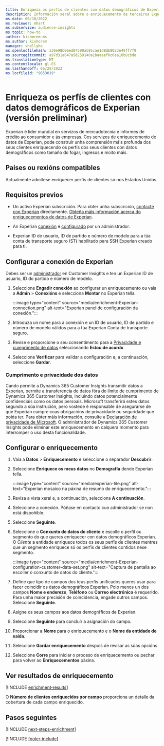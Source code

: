 ```yaml
---
title: Enriqueza os perfís de clientes con datos demográficos de Experian (versión preliminar)
description: Información xeral sobre o enriquecemento de terceiros Experian.
ms.date: 06/10/2022
ms.reviewer: mhart
ms.subservice: audience-insights
ms.topic: how-to
author: kishorem-ms
ms.author: kishorem
manager: shellyha
ms.openlocfilehash: a30e98b06ed07590ab95cae1d8db8023e49ff7f9
ms.sourcegitcommit: a97d31a647a5d259140a1baaeef8c6ea10b8cbde
ms.translationtype: MT
ms.contentlocale: gl-ES
ms.lasthandoff: 06/29/2022
ms.locfileid: "9053019"
---
```

# <a name="enrich-customer-profiles-with-demographics-from-experian-preview"></a>Enriqueza os perfís de clientes con datos demográficos de Experian (versión preliminar)

Experian é líder mundial en servizos de mercadotecnia e informes de crédito ao consumidor e ás empresas. Cos servizos de enriquecemento de datos de Experian, pode construír unha comprensión máis profunda dos seus clientes enriquecendo os perfís dos seus clientes con datos demográficos como tamaño do fogar, ingresos e moito máis.

## <a name="supported-countriesregions"></a>Países ou rexións compatibles

Actualmente admítese enriquecer perfís de clientes só nos Estados Unidos.

## <a name="prerequisites"></a>Requisitos previos

- Un activo Experian subscrición. Para obter unha subscrición, [contacte con Experian](https://www.experian.com/marketing-services/contact) directamente. [Obteña máis información acerca do enriquecementos de datos de Experian](https://www.experian.com/marketing-services/microsoft?cmpid=ems_web_mci_cdppage).

- An Experian [conexión](connections.md) é [configurado](#configure-the-connection-for-experian) por un administrador.

- Experian ID de usuario, ID de partido e número de modelo para a túa conta de transporte seguro (ST) habilitado para SSH Experian creado para ti.

## <a name="configure-the-connection-for-experian"></a>Configurar a conexión de Experian

Debes ser un [administrador](permissions.md#admin) en Customer Insights e ten un Experian ID de usuario, ID do partido e número de modelo.

1. Seleccione **Engadir conexión** ao configurar un enriquecemento ou vaia a **Admin** > **Conexións** e selecciona **Montar** no Experian tella.

   :::image type="content" source="media/enrichment-Experian-connection.png" alt-text="Experian panel de configuración da conexión.":::

1. Introduza un nome para a conexión e un ID de usuario, ID de partido e número de modelo válidos para a túa Experian Conta de transporte seguro.

1. Revise e proporcione o seu consentimento para a [Privacidade e cumprimento de datos](#data-privacy-and-compliance) seleccionando **Estou de acordo**.

1. Seleccione **Verificar** para validar a configuración e, a continuación, seleccione **Gardar**.

### <a name="data-privacy-and-compliance"></a>Cumprimento e privacidade dos datos

Cando permite a Dynamics 365 Customer Insights transmitir datos a Experian, permite a transferencia de datos fóra do límite de cumprimento de Dynamics 365 Customer Insights, incluíndo datos potencialmente confidenciais como os datos persoais. Microsoft transferirá estes datos segundo a súa instrución, pero vostede é responsable de asegurarse de que Experian cumpre coas obrigacións de privacidade ou seguridade que poida ter. Para obter máis información, consulte a [Declaración de privacidade de Microsoft](https://go.microsoft.com/fwlink/?linkid=396732). O administrador de Dynamics 365 Customer Insights pode eliminar este enriquecemento en calquera momento para interromper o uso desta funcionalidade.

## <a name="configure-the-enrichment"></a>Configurar o enriquecemento

1. Vaia a **Datos** > **Enriquecemento** e seleccione o separador **Descubrir**.

1. Seleccione **Enriquece os meus datos** no **Demografía** dende Experian tella.

   :::image type="content" source="media/experian-tile.png" alt-text="Experian mosaico na páxina de resumo do enriquecemento.":::

1. Revisa a vista xeral e, a continuación, selecciona **A continuación**.

1. Seleccione a conexión. Póñase en contacto cun administrador se non está dispoñible.

1. Seleccione **Seguinte**.

1. Seleccione o **Conxunto de datos do cliente** e escolle o perfil ou segmento do que queres enriquecer con datos demográficos Experian. O *Cliente* a entidade enriquece todos os seus perfís de clientes mentres que un segmento enriquece só os perfís de clientes contidos nese segmento.

    :::image type="content" source="media/enrichment-Experian-configuration-customer-data-set.png" alt-text="Captura de pantalla ao escoller o conxunto de datos do cliente.":::

1. Define que tipo de campos dos teus perfís unificados queres usar para facer coincidir os datos demográficos Experian. Polo menos un dos campos **Nome e enderezo**, **Teléfono** ou **Correo electrónico** é requerido. Para unha maior precisión de coincidencia, engade outros campos. Seleccione **Seguinte**.

1. Asigne os seus campos aos datos demográficos de Experian.

1. Seleccione **Seguinte** para concluír a asignación do campo.

1. Proporcionar a **Nome** para o enriquecemento e o **Nome da entidade de saída**.

1. Seleccione **Gardar enriquecemento** despois de revisar as súas opcións.

1. Seleccione **Corre** para iniciar o proceso de enriquecemento ou pechar para volver ao **Enriquecementos** páxina.

## <a name="view-enrichment-results"></a>Ver resultados de enriquecemento

[!INCLUDE [enrichment-results](includes/enrichment-results.md)]

O **Número de clientes enriquecidos por campo** proporciona un detalle da cobertura de cada campo enriquecido.

## <a name="next-steps"></a>Pasos seguintes

[!INCLUDE [next-steps-enrichment](includes/next-steps-enrichment.md)]

[!INCLUDE [footer-include](includes/footer-banner.md)]
